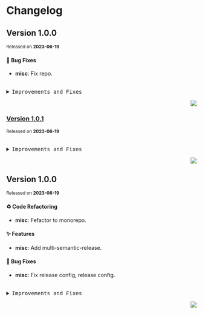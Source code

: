 <a name="readme-top"></a>

# Changelog

## Version&nbsp;1.0.0
<sup>Released on **2023-06-19**</sup>


#### 🐛 Bug Fixes

- **misc**: Fix repo.


<br/>



<details>
<summary><kbd>Improvements and Fixes</kbd></summary>



#### What's fixed

* **misc**: Fix repo ([785b0eb](https://github.com/lobehub/lobe-assets/commit/785b0eb))

</details>


<div align="right">

[![](https://img.shields.io/badge/-BACK_TO_TOP-151515?style=flat-square)](#readme-top)

</div>

### [Version&nbsp;1.0.1](https://github.com/lobehub/lobe-assets/compare/@lobehub/favicons@1.0.0...@lobehub/favicons@1.0.1)
<sup>Released on **2023-06-19**</sup>


<br/>



<details>
<summary><kbd>Improvements and Fixes</kbd></summary>

</details>


<div align="right">

[![](https://img.shields.io/badge/-BACK_TO_TOP-151515?style=flat-square)](#readme-top)

</div>

## Version&nbsp;1.0.0
<sup>Released on **2023-06-19**</sup>


#### ♻ Code Refactoring

- **misc**: Fefactor to monorepo.


#### ✨ Features

- **misc**: Add multi-semantic-release.


#### 🐛 Bug Fixes

- **misc**: Fix release config, release config.


<br/>



<details>
<summary><kbd>Improvements and Fixes</kbd></summary>



#### Code refactoring

* **misc**: Fefactor to monorepo ([f393d84](https://github.com/lobehub/lobe-assets/commit/f393d84))



#### What's improved

* **misc**: Add multi-semantic-release ([52e9abc](https://github.com/lobehub/lobe-assets/commit/52e9abc))



#### What's fixed

* **misc**: Fix release config ([4d7caeb](https://github.com/lobehub/lobe-assets/commit/4d7caeb))
* **misc**: Release config ([c97340a](https://github.com/lobehub/lobe-assets/commit/c97340a))

</details>


<div align="right">

[![](https://img.shields.io/badge/-BACK_TO_TOP-151515?style=flat-square)](#readme-top)

</div>
